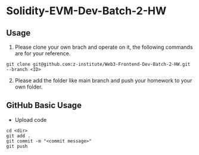 # Solidity-EVM-Dev-Batch-2-HW
## Usage
1. Please clone your own brach and operate on it, the following commands are for your reference.
```
git clone git@github.com:z-institute/Web3-Frontend-Dev-Batch-2-HW.git --branch <ID>
```
2. Please add the folder like main branch and push your homework to your own folder.
## GitHub Basic Usage
* Upload code
```
cd <dir>
git add .
git commit -m "<commit message>"
git push
```